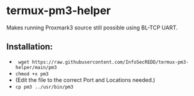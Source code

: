 # termux-pm3-helper
Makes running Proxmark3 source still possible using BL-TCP UART.

## Installation:
- `` wget https://raw.githubusercontent.com/InfoSecREDD/termux-pm3-helper/main/pm3``
- `` chmod +x pm3 ``
- (Edit the file to the correct Port and Locations needed.)
- `` cp pm3 ../usr/bin/pm3 ``
